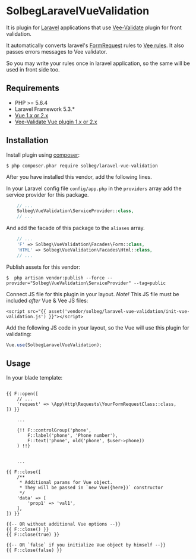 # SolbegLaravelVueValidation

It is plugin for [Laravel](https://laravel.com/) applications
that use [Vee-Validate](http://vee-validate.logaretm.com/) plugin for front validation.

It automatically converts laravel's [FormRequest](https://laravel.com/docs/5.3/validation#form-request-validation)
rules to [Vee rules](http://vee-validate.logaretm.com/rules#syntax).
It also passes errors messages to Vee validator.

So you may write your rules once in laravel application,
so the same will be used in front side too.

## Requirements

- PHP >= 5.6.4
- Laravel Framework 5.3.*
- [Vue 1.x or 2.x](https://vuejs.org/)
- [Vee-Validate Vue plugin 1.x or 2.x](http://vee-validate.logaretm.com/#about)

## Installation

Install plugin using [composer](http://getcomposer.org):

```
$ php composer.phar require solbeg/laravel-vue-validation
```

After you have installed this vendor, add the following lines.

In your Laravel config file `config/app.php` in the `providers` array
add the service provider for this package.

```php
    // ...
    Solbeg\VueValidation\ServiceProvider::class,
    // ...
```

And add the facade of this package to the `aliases` array.

```php
    // ...
    'F' => Solbeg\VueValidation\Facades\Form::class,
    'HTML' => Solbeg\VueValidation\Facades\Html::class,
    // ...
```

Publish assets for this vendor:

```
$  php artisan vendor:publish --force --provider="Solbeg\VueValidation\ServiceProvider" --tag=public
```

Connect JS file for this plugin in your layout.
*Note!* This JS file must be included *after* Vue & Vee JS files:

```twig
<script src="{{ asset('vendor/solbeg/laravel-vue-validation/init-vue-validation.js') }}"></script>
```

Add the following JS code in your layout,
so the Vue will use this plugin for validating:

```js
Vue.use(SolbegLaravelVueValidation);
```

## Usage

In your blade template:

```twig

{{ F::open([
    // ...
    'request' => \App\Http\Requests\YourFormRequestClass::class,
]) }}

    ...

    {!! F::controlGroup('phone',
        F::label('phone', 'Phone number'),
        F::text('phone', old('phone', $user->phone))
    ) !!}


    ...

{{ F::close([
    /**
     * Additional params for Vue object.
     * They will be passed in `new Vue({here})` constructor
     */
    'data' => [
        'prop1' => 'val1',
    ],
]) }}

{{-- OR without additional Vue options --}}
{{ F::close() }}
{{ F::close(true) }}

{{-- OR `false` if you initialize Vue object by himself --}}
{{ F::close(false) }}

```

